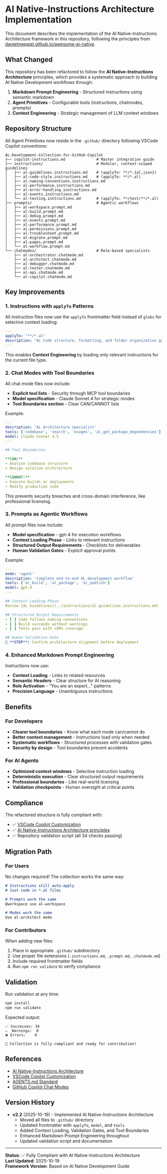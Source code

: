 # AI Native-Instructions Architecture Implementation

This document describes the implementation of the AI Native-Instructions Architecture framework in this repository, following the principles from [danielmeppiel.github.io/awesome-ai-native](https://danielmeppiel.github.io/awesome-ai-native/docs/getting-started/).

## What Changed

This repository has been refactored to follow the **AI Native-Instructions Architecture** principles, which provides a systematic approach to building AI Native Development workflows through:

1. **Markdown Prompt Engineering** - Structured instructions using semantic markdown
2. **Agent Primitives** - Configurable tools (instructions, chatmodes, prompts)
3. **Context Engineering** - Strategic management of LLM context windows

## Repository Structure

All Agent Primitives now reside in the `.github/` directory following VSCode Copilot conventions:

```
AL-Development-Collection-for-GitHub-Copilot
├── copilot-instructions.md              # Master integration guide
├── instructions/                        # Modular, context-scoped guidelines
│   ├── al-guidelines.instructions.md    # (applyTo: **/*.{al,json})
│   ├── al-code-style.instructions.md    # (applyTo: **/*.al)
│   ├── al-naming-conventions.instructions.md
│   ├── al-performance.instructions.md
│   ├── al-error-handling.instructions.md
│   ├── al-events.instructions.md
│   └── al-testing.instructions.md       # (applyTo: **/test/**/*.al)
├── prompts/                             # Agentic workflows
│   ├── al-workspace.prompt.md
│   ├── al-build.prompt.md
│   ├── al-debug.prompt.md
│   ├── al-events.prompt.md
│   ├── al-performance.prompt.md
│   ├── al-permissions.prompt.md
│   ├── al-troubleshoot.prompt.md
│   ├── al-migrate.prompt.md
│   ├── al-pages.prompt.md
│   └── al-workflow.prompt.md
└── chatmodes/                           # Role-based specialists
    ├── al-orchestrator.chatmode.md
    ├── al-architect.chatmode.md
    ├── al-debugger.chatmode.md
    ├── al-tester.chatmode.md
    ├── al-api.chatmode.md
    └── al-copilot.chatmode.md
```

## Key Improvements

### 1. Instructions with `applyTo` Patterns

All instruction files now use the `applyTo` frontmatter field instead of `globs` for selective context loading:

```yaml
---
applyTo: "**/*.al"
description: "AL Code structure, formatting, and folder organization guidelines"
---
```

This enables **Context Engineering** by loading only relevant instructions for the current file type.

### 2. Chat Modes with Tool Boundaries

All chat mode files now include:
- **Explicit tool lists** - Security through MCP tool boundaries
- **Model specification** - Claude Sonnet 4 for strategic modes
- **Tool Boundaries section** - Clear CAN/CANNOT lists

Example:
```yaml
---
description: 'AL Architecture specialist'
tools: ['codebase', 'search', 'usages', 'al_get_package_dependencies']
model: Claude Sonnet 4.5
---

## Tool Boundaries

**CAN:**
- Analyze codebase structure
- Design solution architecture

**CANNOT:**
- Execute builds or deployments
- Modify production code
```

This prevents security breaches and cross-domain interference, like professional licensing.

### 3. Prompts as Agentic Workflows

All prompt files now include:
- **Model specification** - gpt-4 for execution workflows
- **Context Loading Phase** - Links to relevant instructions
- **Structured Output Requirements** - Checklists for deliverables
- **Human Validation Gates** - Explicit approval points

Example:
```yaml
---
mode: 'agent'
description: 'Complete end-to-end AL development workflow'
tools: ['al_build', 'al_package', 'al_publish']
model: gpt-4
---

## Context Loading Phase
Review [AL Guidelines](../instructions/al-guidelines.instructions.md)

## Structured Output Requirements
- [ ] Code follows naming conventions
- [ ] Build succeeds without warnings
- [ ] Tests pass with >90% coverage

## Human Validation Gate
🚨 **STOP**: Confirm architecture alignment before deployment
```

### 4. Enhanced Markdown Prompt Engineering

Instructions now use:
- **Context Loading** - Links to related resources
- **Semantic Headers** - Clear structure for AI reasoning
- **Role Activation** - "You are an expert..." patterns
- **Precision Language** - Unambiguous instructions

## Benefits

### For Developers
- **Clearer tool boundaries** - Know what each mode can/cannot do
- **Better context management** - Instructions load only when needed
- **Systematic workflows** - Structured processes with validation gates
- **Security by design** - Tool boundaries prevent accidents

### For AI Agents
- **Optimized context windows** - Selective instruction loading
- **Deterministic execution** - Clear structured output requirements
- **Professional boundaries** - Like real-world licensing
- **Validation checkpoints** - Human oversight at critical points

## Compliance

The refactored structure is fully compliant with:
- ✅ [VSCode Copilot Customization](https://code.visualstudio.com/docs/copilot/copilot-customization)
- ✅ [AI Native-Instructions Architecture principles](https://danielmeppiel.github.io/awesome-ai-native/docs/getting-started/)
- ✅ Repository validation script (all 34 checks passing)

## Migration Path

### For Users

No changes required! The collection works the same way:

```markdown
# Instructions still auto-apply
# Just code in *.al files

# Prompts work the same
@workspace use al-workspace

# Modes work the same
Use al-architect mode
```

### For Contributors

When adding new files:
1. Place in appropriate `.github/` subdirectory
2. Use proper file extensions (`.instructions.md`, `.prompt.md`, `.chatmode.md`)
3. Include required frontmatter fields
4. Run `npm run validate` to verify compliance

## Validation

Run validation at any time:

```bash
npm install
npm run validate
```

Expected output:
```
✅ Successes: 34
⚠️  Warnings:  0
❌ Errors:    0

🎉 Collection is fully compliant and ready for contribution!
```

## References

- [AI Native-Instructions Architecture](https://danielmeppiel.github.io/awesome-ai-native/docs/getting-started/)
- [VSCode Copilot Customization](https://code.visualstudio.com/docs/copilot/copilot-customization)
- [AGENTS.md Standard](https://agents.md)
- [GitHub Copilot Chat Modes](https://code.visualstudio.com/docs/copilot/chat/chat-modes)

## Version History

- **v2.2** (2025-10-19) - Implemented AI Native-Instructions Architecture
  - Moved all files to `.github/` directory
  - Updated frontmatter with `applyTo`, `model`, and `tools`
  - Added Context Loading, Validation Gates, and Tool Boundaries
  - Enhanced Markdown Prompt Engineering throughout
  - Updated validation script and documentation

---

**Status**: ✅ Fully Compliant with AI Native-Instructions Architecture  
**Last Updated**: 2025-10-19  
**Framework Version**: Based on AI Native Development Guide
